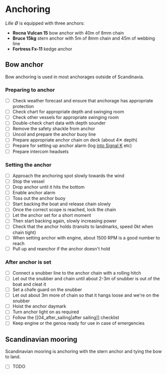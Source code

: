 # Anchoring

_Lille Ø_ is equipped with three anchors:

* **Rocna Vulcan 15** bow anchor with 40m of 8mm chain
* **Bruce 15kg** stern anchor with 5m of 8mm chain and 45m of webbing line
* **Fortress Fx-11** kedge anchor

## Bow anchor

Bow anchoring is used in most anchorages outside of Scandinavia.

### Preparing to anchor

- [ ] Check weather forecast and ensure that anchorage has appropriate protection
- [ ] Check chart for appropriate depth and swinging room
- [ ] Check other vessels for appropriate swinging room
- [ ] Double-check chart data with depth sounder
- [ ] Remove the safety shackle from anchor
- [ ] Uncoil and prepare the anchor buoy line
- [ ] Prepare appropriate anchor chain on deck (about 4✕ depth)
- [ ] Prepare for setting up anchor alarm (log [into Signal K](http://192.168.1.105/@signalk/freeboard-sk/) etc)
- [ ] Prepare intercom headsets

### Setting the anchor

- [ ] Approach the anchoring spot slowly towards the wind
- [ ] Stop the vessel
- [ ] Drop anchor until it hits the bottom
- [ ] Enable anchor alarm
- [ ] Toss out the anchor buoy
- [ ] Start backing the boat and release chain slowly
- [ ] Once the correct scope is reached, lock the chain
- [ ] Let the anchor set for a short moment
- [ ] Then start backing again, slowly increasing power
- [ ] Check that the anchor holds (transits to landmarks, speed 0kt when chain tight)
- [ ] When setting anchor with engine, about 1500 RPM is a good number to reach
- [ ] Pull up and reanchor if the anchor doesn't hold

### After anchor is set

- [ ] Connect a snubber line to the anchor chain with a rolling hitch
- [ ] Let out the snubber and chain until about 2-3m of snubber is out of the boat and cleat it
- [ ] Set a chafe guard on the snubber
- [ ] Let out about 3m more of chain so that it hangs loose and we're on the snubber
- [ ] Hoist the anchor daymark
- [ ] Turn anchor light on as required
- [ ] Follow the [[04_after_sailing|after sailing]] checklist
- [ ] Keep engine or the genoa ready for use in case of emergencies

## Scandinavian mooring

Scandinavian mooring is anchoring with the stern anchor and tying the bow to land.

- [ ] TODO